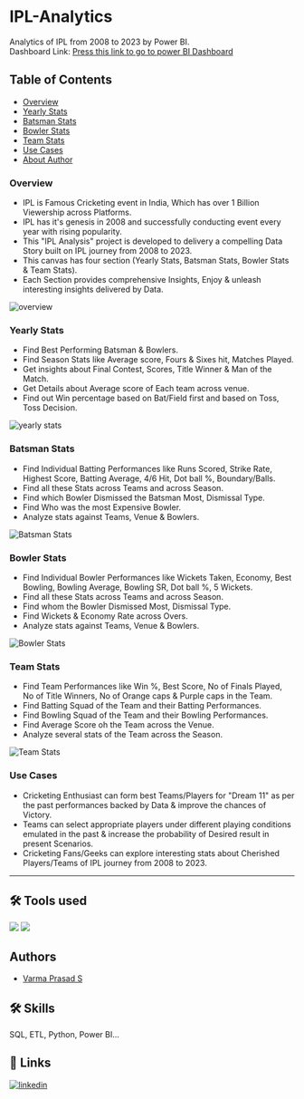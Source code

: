 # IPL-Analytics
Analytics of IPL from 2008 to 2023 by Power BI.\
Dashboard Link: [Press this link to go to power BI Dashboard](https://app.powerbi.com/view?r=eyJrIjoiOWEzYjk1MzgtNzZjMC00YWIyLWFiMGEtMWNiODQyZmMzOTEwIiwidCI6IjZhYjJkZTAwLTYxZjYtNDVmYS1iZmM4LTcxYTY4MDUwYjg0NyJ9)

## Table of Contents

* [Overview](#overview)
* [Yearly Stats](#yearly-stats)
* [Batsman Stats](#batsman-stats)
* [Bowler Stats](#bowler-stats)
* [Team Stats](#team-stats)
* [Use Cases](#use-cases)
* [About Author](#authors)

### Overview

* IPL is Famous Cricketing event in India, Which has over 1 Billion Viewership across Platforms.
* IPL has it's genesis in 2008 and successfully conducting event every year with rising popularity.
* This "IPL Analysis" project is developed to delivery a compelling Data Story built on IPL journey from 2008 to 2023.
* This canvas has four section (Yearly Stats, Batsman Stats, Bowler Stats & Team Stats).
* Each Section provides comprehensive Insights, Enjoy & unleash interesting insights delivered by Data.

![overview](https://github.com/varma-prasad/IPL-Analytics/assets/108605375/5a3a2025-0dc9-4e8b-afc6-165760c5f14e)

### Yearly Stats

* Find Best Performing Batsman &  Bowlers.
* Find Season Stats like Average score, Fours & Sixes hit, Matches Played.
* Get insights about Final Contest, Scores, Title Winner & Man of the Match.
* Get Details about Average score of Each team across venue.
* Find out Win percentage based on Bat/Field first and based on Toss, Toss Decision.

![yearly stats](https://github.com/varma-prasad/IPL-Analytics/assets/108605375/2cef01c3-24ef-4136-bcf0-f872ae97bb46)

### Batsman Stats

* Find Individual Batting Performances like Runs Scored, Strike Rate, Highest Score, Batting Average, 4/6 Hit, Dot ball %, Boundary/Balls.
* Find all these Stats across Teams and across Season.
* Find which Bowler Dismissed the Batsman Most, Dismissal Type.
* Find Who was the most Expensive Bowler.
* Analyze stats against Teams, Venue & Bowlers.

![Batsman Stats](https://github.com/varma-prasad/IPL-Analytics/assets/108605375/dbb7939d-6a51-41e9-b7d2-a6a7d975186c)

### Bowler Stats

* Find Individual Bowler Performances like Wickets Taken, Economy, Best Bowling, Bowling Average, Bowling SR, Dot ball %, 5 Wickets.
* Find all these Stats across Teams and across Season.
* Find whom the Bowler Dismissed Most, Dismissal Type.
* Find Wickets & Economy Rate across Overs.
* Analyze stats against Teams, Venue & Bowlers.

![Bowler Stats](https://github.com/varma-prasad/IPL-Analytics/assets/108605375/11270c6c-4414-49d5-845f-3b188b7b5169)

### Team Stats

* Find Team Performances like Win %, Best Score, No of Finals Played, No of Title Winners, No of Orange caps & Purple caps in the Team.
* Find Batting Squad of the Team and their Batting Performances.
* Find Bowling Squad of the Team and their Bowling Performances.
* Find Average Score oh the Team across the Venue.
* Analyze several stats of the Team across the Season.

![Team Stats](https://github.com/varma-prasad/IPL-Analytics/assets/108605375/7092d7c1-a529-4675-866e-d034e121b2b3)

### Use Cases

* Cricketing Enthusiast can form best Teams/Players for "Dream 11" as per the past performances backed by Data & improve the chances of Victory.
* Teams can select appropriate players under different playing conditions emulated in the past & increase the probability of Desired result in present Scenarios.
* Cricketing Fans/Geeks can explore interesting stats about Cherished Players/Teams of IPL journey from 2008 to 2023.

----

## 🛠 Tools used
![](https://img.shields.io/badge/Power_BI-v2.128.952.0-blue)
![](https://img.shields.io/badge/Excel-v2023-orange)

## Authors

- [Varma Prasad S](https://github.com/varma-prasad)

## 🛠 Skills
SQL, ETL, Python, Power BI...

## 🔗 Links

[![linkedin](https://img.shields.io/badge/linkedin-0A66C2?style=for-the-badge&logo=linkedin&logoColor=white)](https://www.linkedin.com/in/varma-prasad-s/)












